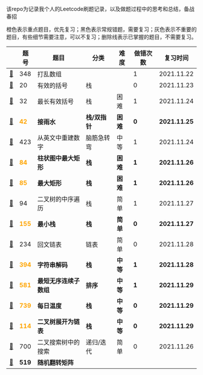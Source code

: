 该repo为记录我个人的Leetcode刷题记录，以及做题过程中的思考和总结，备战春招

橙色表示重点题目，优先复习；黑色表示常规错题，需要复习；灰色表示不重要的题目，有些细节需要注意，可以不复习；删除线表示已掌握的题目，不需要复习。

|                                  | 题号                                | 题目                   | 分类          | 难度     | 做错次数 | 复习时间       |
| -------------------------------- | ----------------------------------- | ---------------------- | ------------- | -------- | -------- | -------------- |
| [📕](./348.打乱数组.md)           | 348                                 | 打乱数组               |               |          | 1        | 2021.11.22     |
| [📕](./20.有效的括号.md)          | 20                                  | 有效的括号             | 栈            |          | 0        | 2021.11.23     |
| [📕](./32.最长有效括号.md)        | 32                                  | 最长有效括号           | 栈            | 困难     | 1        | 2021.11.24     |
| [📕](./42.接雨水.md)              | <font color='orange'>**42**</font>  | **接雨水**             | **栈/双指针** | **困难** | **0**    | **2021.11.25** |
| [📕](./423.从英文中重建数字.md)   | 423                                 | 从英文中重建数字       | 脑筋急转弯    | 中等     | 1        | 2021.11.24     |
| [📕](./84.柱状图中最大矩形.md)    | <font color='orange'>**84**</font>  | **柱状图中最大矩形**   | **栈**        | **困难** | **1**    | **2021.11.26** |
| [📕](./85.最大矩形.md)            | <font color='orange'>**85**</font>  | **最大矩形**           | **栈**        | **困难** | **1**    | **2021.11.26** |
| [📕](./94.二叉树的中序遍历.md)    | 94                                  | 二叉树的中序遍历       | 栈            | 简单     | 1        | 2021.11.27     |
| [📕](./155.最小栈.md)             | <font color='orange'>**155**</font> | **最小栈**             | **栈**        | **简单** | **0**    | **2021.11.27** |
| [📕](./234.回文链表.md)           | 234                                 | 回文链表               | 链表          | 简单     | 0        | 2021.11.28     |
| [📕](./394.字符串解码.md)         | <font color='orange'>**394**</font> | **字符串解码**         | **栈**        | **中等** | **1**    | **2021.11.28** |
| [📕](./581.最短无序连续子数组.md) | <font color='orange'>**581**</font> | **最短无序连续子数组** | **排序**      | **中等** | **1**    | **2021.11.29** |
| [📕](./739.每日温度.md)           | <font color='orange'>**739**</font> | **每日温度**           | **栈**        | **中等** | **0**    | **2021.11.29** |
| [📕](./114.二叉树展开为链表.md)   | <font color='orange'>**114**</font> | **二叉树展开为链表**   | **栈**        | **中等** | **0**    | **2021.11.29** |
| [📕](./700.二叉搜索树中搜索.md)   | 700                                 | 二叉搜索树中的搜索     | 递归/迭代     | 简单     | 0        | 2021.11.26     |
| [📕](./519.随机翻转矩阵.md)       | **519**                             | **随机翻转矩阵**       |               |          |          |                |

